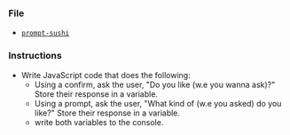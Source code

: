 ### File

* [`prompt-sushi`](Unsolved/prompt-sushi.html)

### Instructions

* Write JavaScript code that does the following:
  * Using a confirm, ask the user, "Do you like (w.e you wanna ask)?" Store their response in a variable.
  * Using a prompt, ask the user, "What kind of (w.e you asked) do you like?" Store their response in a variable.
  * write both variables to the console.
